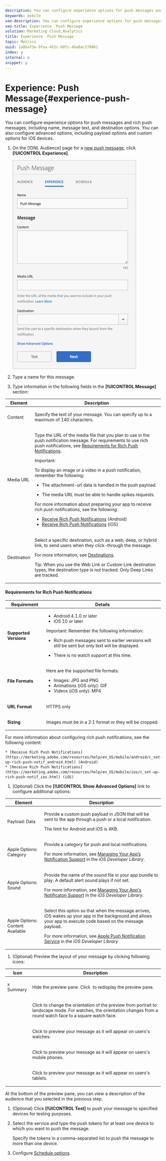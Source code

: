 ```yaml
---
description: You can configure experience options for push messages and rich push messages, including name, message text, and destination options. You can also configure advanced options, including payload options and custom options for iOS devices.
keywords: mobile
seo-description: You can configure experience options for push messages and rich push messages, including name, message text, and destination options. You can also configure advanced options, including payload options and custom options for iOS devices.
seo-title: Experience  Push Message
solution: Marketing Cloud,Analytics
title: Experience  Push Message
topic: Metrics
uuid: 1a8baf3e-9fea-452c-b0fc-4ba8ac270861
index: y
internal: n
snippet: y
---
```


# Experience: Push Message{#experience-push-message}

You can configure experience options for push messages and rich push messages, including name, message text, and destination options. You can also configure advanced options, including payload options and custom options for iOS devices.

1. On the [!DNL Audience] page for a [new push message](../../in-app-messaging/t-create-push-message/t-create-push-message.md#task_70E6D9C01F5A4082B9880C049804A2A0), click **[!UICONTROL Experience]**.

   ![](assets/experience-push-message.png)

1. Type a name for this message. 
1. Type information in the following fields in the **[!UICONTROL Message]** section: 

<table id="table_86AC9803DD0C47168CD179F774B5D573"> 
 <thead> 
  <tr> 
   <th colname="col1" class="entry"> Element </th> 
   <th colname="col2" class="entry"> Description </th> 
  </tr>
 </thead>
 <tbody> 
  <tr> 
   <td colname="col1"> <p><span class="uicontrol"> Content </span> </p> </td> 
   <td colname="col2"> <p>Specify the text of your message. You can specify up to a maximum of 140 characters. </p> </td> 
  </tr> 
  <tr> 
   <td colname="col1"> <p><span class="uicontrol"> Media URL</span> </p> </td> 
   <td colname="col2"> <p>Type the URL of the media file that you plan to use in the push notification message. For requirements to use rich push notifications, see <a href="../../in-app-messaging/t-create-push-message/c-experience--push-message.md#table_C244F841CD724DEDA6EFEADE9F9A7F91" format="dita" scope="local"> Requirements for Rich Push Notifications</a>. </p> <p> <p>Important:  <p>To display an image or a video in a push notification, remember the following: </p> <p> 
       <ul id="ul_228BCE89F55F43DA8B530D064D0DBBAD"> 
        <li id="li_44B8CB9A24F24E8E902BC145D2F34483"> <p>The <span class="codeph"> attachment-url</span> data is handled in the push payload. </p> </li> 
        <li id="li_E5F9447798D24FC0958C15B03047E4EA"> <p>The media URL must be able to handle spikes requests. </p> </li> 
       </ul> </p> </p> </p> <p>For more information about preparing your app to receive rich push notifications, see the following: </p> <p> 
     <ul id="ul_A249082A19964D5D8CAD487CE9831F2F"> 
      <li id="li_C964D894E26A43948AA045FC1F0FB16F"><a href="https://marketing.adobe.com/resources/help/en_US/mobile/android/c_set-up-rich-push-notif_android.html" format="https" scope="external"> Receive Rich Push Notifications</a> (Android) </li> 
      <li id="li_39BC9A93D1C04B62B89C5DF2405493EE"><a href="https://marketing.adobe.com/resources/help/en_US/mobile/ios/c_set-up-rich-push-notif_ios.html" format="https" scope="external"> Receive Rich Push Notifications</a> (iOS) </li> 
     </ul> </p> </td> 
  </tr> 
  <tr> 
   <td colname="col1"> <p><span class="uicontrol"> Destination</span> </p> </td> 
   <td colname="col2"> <p>Select a specific destination, such as a web, deep, or hybrid link, to send users when they click-through the message. </p> <p>For more information, see <a href="../../acquisition-main/c-create-destinations.md#concept_73717AC2655E4D1FACFE885FD68D8F17" format="dita" scope="local"> Destinations</a>. </p> <p> <p>Tip: When you use the <span class="uicontrol"> Web Link</span> or <span class="uicontrol"> Custom Link</span> destination types, the destination type is not tracked. Only <span class="uicontrol"> Deep Links</span> are tracked. </p> </p> </td> 
  </tr> 
 </tbody> 
</table>

   #### Requirements for Rich Push Notifications
<table id="table_C244F841CD724DEDA6EFEADE9F9A7F91">  
 <thead> 
  <tr> 
   <th colname="col1" class="entry"> Requirement </th> 
   <th colname="col2" class="entry"> Details </th> 
  </tr>
 </thead>
 <tbody> 
  <tr> 
   <td colname="col1"> <p><b>Supported Versions</b> </p> </td> 
   <td colname="col2"> <p> 
     <ul id="ul_1763E91A093B43A7B76FD1D392F2CE4B"> 
      <li id="li_7F35E5E6975F40A1AF167F113D19283B">Android 4.1.0 or later </li> 
      <li id="li_134F2EBB53AF40C8B5D035356A046E08">iOS 10 or later </li> 
     </ul> </p> <p> <p>Important: Remember the following information: 
      <ul id="ul_A890BB2DE9964CE19153177455DC013F"> 
       <li id="li_05E188E6A4A54A26A11172F6CFDF7E2E"> <p>Rich push messages sent to earlier versions will still be sent but only text will be displayed. </p> </li> 
       <li id="li_342F608924AD4319A341D7F1AC76FC77"> <p>There is no watch support at this time. </p> </li> 
      </ul> </p> </p> </td> 
  </tr> 
  <tr> 
   <td colname="col1"> <p><b>File Formats</b> </p> </td> 
   <td colname="col2"> <p>Here are the supported file formats: </p> <p> 
     <ul id="ul_AC39ABF5B2554DCB8BF8561064BB5A40"> 
      <li id="li_531C9EBC44B14211B17733242DA725AB">Images: JPG and PNG </li> 
      <li id="li_673538A5B65143EC899BC1747F7B27C1">Animations (iOS only): GIF </li> 
      <li id="li_C9057A18A243407FB0BE24A9FA24B781">Videos (iOS only): MP4 </li> 
     </ul> </p> </td> 
  </tr> 
  <tr> 
   <td colname="col1"> <p><b>URL Format</b> </p> </td> 
   <td colname="col2"> <p>HTTPS only </p> </td> 
  </tr> 
  <tr> 
   <td colname="col1"> <p><b>Sizing</b> </p> </td> 
   <td colname="col2"> <p>Images must be in a 2:1 format or they will be cropped. </p> </td> 
  </tr> 
 </tbody> 
</table>

   For more information about configuring rich push notifications, see the following content:

    * [Receive Rich Push Notifications](https://marketing.adobe.com/resources/help/en_US/mobile/android/c_set-up-rich-push-notif_android.html) (Android) 
    * [Receive Rich Push Notifications](https://marketing.adobe.com/resources/help/en_US/mobile/ios/c_set-up-rich-push-notif_ios.html) (iOS)

1. (Optional) Click the **[!UICONTROL Show Advanced Options]** link to configure additional options: 

<table id="table_8634A4D115D446D9BC738DA525740952"> 
 <thead> 
  <tr> 
   <th colname="col1" class="entry"> Element </th> 
   <th colname="col2" class="entry"> Description </th> 
  </tr>
 </thead>
 <tbody> 
  <tr> 
   <td colname="col1"> <p><span class="uicontrol"> Payload: Data</span> </p> </td> 
   <td colname="col2"> <p>Provide a custom push payload in JSON that will be sent to the app through a push or a local notification. </p> <p>The limit for Android and iOS is 4KB. </p> </td> 
  </tr> 
  <tr> 
   <td colname="col1"> <p><span class="uicontrol"> Apple Options: Category </span> </p> </td> 
   <td colname="col2"> <p>Provide a category for push and local notifications. </p> <p>For more information, see <a href="https://developer.apple.com/library/content/documentation/NetworkingInternet/Conceptual/RemoteNotificationsPG/SupportingNotificationsinYourApp.html#//apple_ref/doc/uid/TP40008194-CH4-SW9" format="https" scope="external"> Managing Your App’s Notification Support</a> in the <i>iOS Developer Library</i>. </p> </td> 
  </tr> 
  <tr> 
   <td colname="col1"> <p><span class="uicontrol"> Apple Options: Sound</span> </p> </td> 
   <td colname="col2"> <p>Provide the name of the sound file in your app bundle to play. A default alert sound plays if not set. </p> <p>For more information, see <a href="https://developer.apple.com/library/content/documentation/NetworkingInternet/Conceptual/RemoteNotificationsPG/SupportingNotificationsinYourApp.html#//apple_ref/doc/uid/TP40008194-CH4-SW10" format="https" scope="external"> Managing Your App's Notificaton Support</a> in the <i>iOS Developer Library</i>. </p> <p> </p> </td> 
  </tr> 
  <tr> 
   <td colname="col1"> <p><span class="uicontrol"> Apple Options: Content Available </span> </p> </td> 
   <td colname="col2"> <p>Select this option so that when the message arrives, iOS wakes up your app in the background and allows your app to execute code based on the message payload. </p> <p>For more information, see <a href="https://developer.apple.com/library/content/documentation/NetworkingInternet/Conceptual/RemoteNotificationsPG/APNSOverview.html#//apple_ref/doc/uid/TP40008194-CH8-SW1" format="https" scope="external"> Apple Push Notification Service</a> in the <i>iOS Developer Library</i> </p> </td> 
  </tr> 
 </tbody> 
</table>

1. (Optional) Preview the layout of your message by clicking following icons:

<table id="table_1F3A432BA41C4648818387A6A42A270C"> 
 <thead> 
  <tr> 
   <th colname="col1" class="entry"> Icon </th> 
   <th colname="col2" class="entry"> Description </th> 
  </tr>
 </thead>
 <tbody> 
  <tr> 
   <td colname="col1"> <p>x Summary </p> </td> 
   <td colname="col2"> <p>Hide the preview pane. Click <img href="assets/icon_preview.png" id="image_B1F0C3DAA1174AEF9E02D5F9C2821E2C" /> to redisplay the preview pane. </p> </td> 
  </tr> 
  <tr> 
   <td colname="col1"> <p style="text-align: center;"><img href="assets/icon_orientation.png" id="image_BB8B902423FD4D4D98FCF20B703766D8" /> </p> </td> 
   <td colname="col2"> <p>Click to change the orientation of the preview from portrait to landscape mode. For watches, the orientation changes from a round watch face to a square watch face. </p> </td> 
  </tr> 
  <tr> 
   <td colname="col1"> <p style="text-align: center;"><img href="assets/icon_watch.png" id="image_232BFE8DC97A4FE4ADF9E8C5D52618FF" /> </p> </td> 
   <td colname="col2"> <p>Click to preview your message as it will appear on users's watches. </p> </td> 
  </tr> 
  <tr> 
   <td colname="col1"> <p style="text-align: center;"><img href="assets/icon_phone.png" id="image_FA00AC03DDC14C9FB615EC48CF4AE13B" /> </p> </td> 
   <td colname="col2"> <p>Click to preview your message as it will appear on users's mobile phones. </p> </td> 
  </tr> 
  <tr> 
   <td colname="col1"> <p style="text-align: center;"><img href="assets/icon_tablet.png" id="image_9894F392F00649A889D445C52DE3E384" /> </p> </td> 
   <td colname="col2"> <p>Click to preview your message as it will appear on users's tablets. </p> </td> 
  </tr> 
 </tbody> 
</table>

   At the bottom of the preview pane, you can view a description of the audience that you selected in the previous step. 

1. (Optional) Click **[!UICONTROL Test]** to push your message to specified devices for testing purposes. 
1. Select the service and type the push tokens for at least one device to which you want to push the message.

   Specify the tokens in a comma-separated list to push the message to more than one device. 
1. Configure [Schedule options](../../in-app-messaging/t-create-push-message/c-schedule-push-message.md#concept_F7B31A14470E4EF69ECAC264F52084A3).

